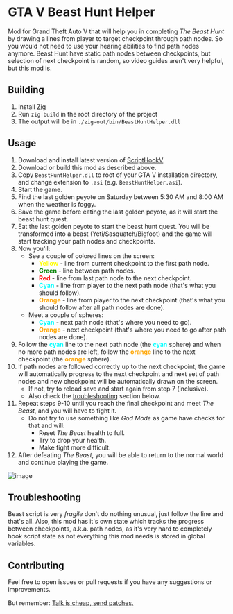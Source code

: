 # GTA V Beast Hunt Helper

Mod for Grand Theft Auto V that will help you in completing *The Beast Hunt*
by drawing a lines from player to target checkpoint through path nodes.
So you would not need to use your hearing abilities to find path nodes anymore.
Beast Hunt have static path nodes between checkpoints, but selection of next checkpoint is random,
so video guides aren't very helpful, but this mod is.

## Building

1. Install [Zig](https://ziglang.org/download/)
2. Run `zig build` in the root directory of the project
3. The output will be in `./zig-out/bin/BeastHuntHelper.dll`

## Usage

1. Download and install latest version of [ScriptHookV](https://www.dev-c.com/gtav/scripthookv/)
2. Download or build this mod as described above.
3. Copy `BeastHuntHelper.dll` to root of your GTA V installation directory, and change extension to `.asi` (e.g. `BeastHuntHelper.asi`).
4. Start the game.
5. Find the last golden peyote on Saturday between 5:30 AM and 8:00 AM when the weather is foggy.
6. Save the game before eating the last golden peyote, as it will start the beast hunt quest.
7. Eat the last golden peyote to start the beast hunt quest. You will be transformed into a beast (Yeti/Sasquatch/Bigfoot) and the game will start tracking your path nodes and checkpoints.
8. Now you'll:
      - See a couple of colored lines on the screen:
         - <b style="color:yellow">Yellow</b> - line from current checkpoint to the first path node.
         - <b style="color:green">Green</b> - line between path nodes.
         - <b style="color:red">Red</b> - line from last path node to the next checkpoint.
         - <b style="color:cyan">Cyan</b> - line from player to the next path node (that's what you should follow).
         - <b style="color:orange">Orange</b> - line from player to the next checkpoint (that's what you should follow after all path nodes are done).
      - Meet a couple of spheres:
         - <b style="color:cyan">Cyan</b> - next path node (that's where you need to go).
         - <b style="color:orange">Orange</b> - next checkpoint (that's where you need to go after path nodes are done).
9. Follow the <b style="color:cyan">cyan</b> line to the next path node (the <b style="color:cyan">cyan</b> sphere) and when no more path nodes are left, follow the <b style="color:orange">orange</b> line to the next checkpoint (the <b style="color:orange">orange</b> sphere).
10. If path nodes are followed correctly up to the next checkpoint, the game will automatically progress to the next checkpoint and next set of path nodes and new checkpoint will be automatically drawn on the screen.
      - If not, try to reload save and start again from step 7 (inclusive).
      - Also check the [troubleshooting](#troubleshooting) section below.
11. Repeat steps 9-10 until you reach the final checkpoint and meet *The Beast*, and you will have to fight it.
      - Do not try to use something like *God Mode* as game have checks for that and will:
         - Reset *The Beast* health to full.
         - Try to drop your health.
         - Make fight more difficult.
12. After defeating *The Beast*, you will be able to return to the normal world and continue playing the game.

![image](https://img.gta5-mods.com/q95/images/gtav-beast-hunt-helper/ee7850-Screenshot_20250701_093903-min.png)

## Troubleshooting

Beast script is very *fragile* don't do nothing unusual, just follow the line and that's all.
Also, this mod has it's own state which tracks the progress between checkpoints, a.k.a. path nodes, as it's very hard to completely hook script state as not everything this mod needs is stored in global variables.

## Contributing

Feel free to open issues or pull requests if you have any suggestions or improvements.

But remember: [Talk is cheap, send patches.](https://fxtwitter.com/FFmpeg/status/1762805900035686805)
